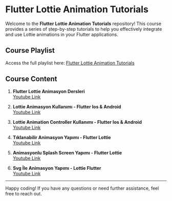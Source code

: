 # Flutter Lottie Animation Tutorials

Welcome to the **Flutter Lottie Animation Tutorials** repository! This course provides a series of step-by-step tutorials to help you effectively integrate and use Lottie animations in your Flutter applications.

## Course Playlist

Access the full playlist here: [Flutter Lottie Animation Tutorials](https://www.youtube.com/playlist?list=PLh9tR6B_Q32q5MjMt3J1ezq1YjOSZ_mXH)

## Course Content

1. **Flutter Lottie Animasyon Dersleri**  
   [Youtube Link](https://www.youtube.com/watch?v=vH1OOWOTt1Q&list=PLh9tR6B_Q32q5MjMt3J1ezq1YjOSZ_mXH&index=1)

2. **Lottie Animasyon Kullanımı - Flutter Ios & Android**  
   [Youtube Link](https://www.youtube.com/watch?v=utVY9YuiJww&list=PLh9tR6B_Q32q5MjMt3J1ezq1YjOSZ_mXH&index=2)

3. **Lottie Animation Controller Kullanımı - Flutter Ios & Android**  
   [Youtube Link](https://www.youtube.com/watch?v=3UvtD7YSIb0&list=PLh9tR6B_Q32q5MjMt3J1ezq1YjOSZ_mXH&index=3)

4. **Tıklanabilir Animasyon Yapımı - Flutter Lottie**  
   [Youtube Link](https://www.youtube.com/watch?v=SadTcwYfTI0&list=PLh9tR6B_Q32q5MjMt3J1ezq1YjOSZ_mXH&index=4)

5. **Animasyonlu Splash Screen Yapımı - Flutter Lottie**  
   [Youtube Link](https://www.youtube.com/watch?v=SadTcwYfTI0&list=PLh9tR6B_Q32q5MjMt3J1ezq1YjOSZ_mXH&index=4)

6. **Svg İle Animasyon Yapımı - Lottie Flutter**  
   [Youtube Link](https://www.youtube.com/watch?v=2w98wNXpOMs&list=PLh9tR6B_Q32q5MjMt3J1ezq1YjOSZ_mXH&index=6)

---

Happy coding! If you have any questions or need further assistance, feel free to reach out.
